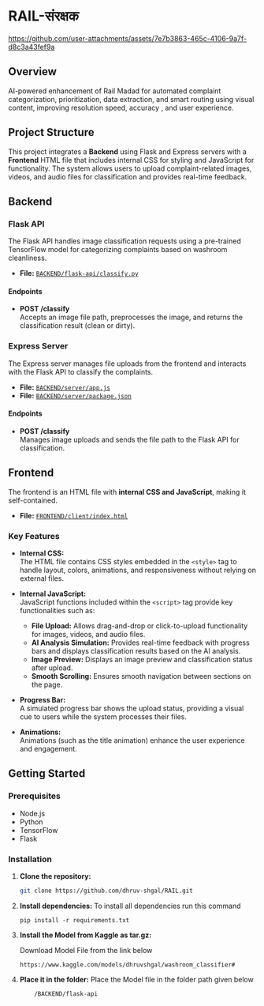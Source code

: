 


# RAIL-संरक्षक






https://github.com/user-attachments/assets/7e7b3863-465c-4106-9a7f-d8c3a43fef9a




## Overview

AI-powered enhancement of Rail Madad for automated complaint categorization, prioritization, data extraction, and smart routing using visual content, improving resolution speed, accuracy , and user experience.

## Project Structure

This project integrates a **Backend** using Flask and Express servers with a **Frontend** HTML file that includes internal CSS for styling and JavaScript for functionality. The system allows users to upload complaint-related images, videos, and audio files for classification and provides real-time feedback.

## Backend

### Flask API

The Flask API handles image classification requests using a pre-trained TensorFlow model for categorizing complaints based on washroom cleanliness.

- **File:** [`BACKEND/flask-api/classify.py`](BACKEND/flask-api/classify.py)

#### Endpoints

- **POST /classify**  
  Accepts an image file path, preprocesses the image, and returns the classification result (clean or dirty).

### Express Server

The Express server manages file uploads from the frontend and interacts with the Flask API to classify the complaints.

- **File:** [`BACKEND/server/app.js`](BACKEND/server/app.js)  
- **File:** [`BACKEND/server/package.json`](BACKEND/server/package.json)

#### Endpoints

- **POST /classify**  
  Manages image uploads and sends the file path to the Flask API for classification.

## Frontend

The frontend is an HTML file with **internal CSS and JavaScript**, making it self-contained.

- **File:** [`FRONTEND/client/index.html`](FRONTEND/client/index.html)

### Key Features

- **Internal CSS:**  
  The HTML file contains CSS styles embedded in the `<style>` tag to handle layout, colors, animations, and responsiveness without relying on external files.
  
- **Internal JavaScript:**  
  JavaScript functions included within the `<script>` tag provide key functionalities such as:
  - **File Upload:** Allows drag-and-drop or click-to-upload functionality for images, videos, and audio files.
  - **AI Analysis Simulation:** Provides real-time feedback with progress bars and displays classification results based on the AI analysis.
  - **Image Preview:** Displays an image preview and classification status after upload.
  - **Smooth Scrolling:** Ensures smooth navigation between sections on the page.

- **Progress Bar:**  
  A simulated progress bar shows the upload status, providing a visual cue to users while the system processes their files.

- **Animations:**  
  Animations (such as the title animation) enhance the user experience and engagement.

## Getting Started

### Prerequisites

- Node.js  
- Python  
- TensorFlow  
- Flask

### Installation

1. **Clone the repository:**
   ```sh
   git clone https://github.com/dhruv-shgal/RAIL.git
   ```

2. **Install dependencies:**
To install all dependencies run this command
   ```
   pip install -r requirements.txt
   ```

3. **Install the Model from Kaggle as tar.gz:**
   
   Download Model File from the link below
   ```
   https://www.kaggle.com/models/dhruvshgal/washroom_classifier#
   ````

4. **Place it in the folder:**
Place the Model file in the folder path given below
    ```
        /BACKEND/flask-api
    ```
